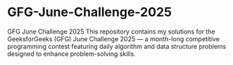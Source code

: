 # GFG-June-Challenge-2025
GFG June Challenge 2025  This repository contains my solutions for the GeeksforGeeks (GFG) June Challenge 2025 — a month-long competitive programming contest featuring daily algorithm and data structure problems designed to enhance problem-solving skills.
